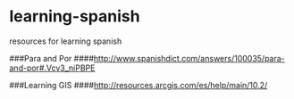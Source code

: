 # learning-spanish
resources for learning spanish

###Para and Por
####http://www.spanishdict.com/answers/100035/para-and-por#.Vcv3_niPBPE

###Learning GIS
####http://resources.arcgis.com/es/help/main/10.2/
